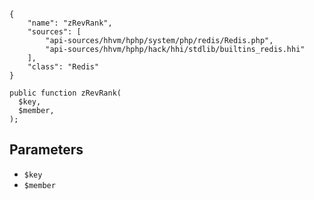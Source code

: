 ``` yamlmeta
{
    "name": "zRevRank",
    "sources": [
        "api-sources/hhvm/hphp/system/php/redis/Redis.php",
        "api-sources/hhvm/hphp/hack/hhi/stdlib/builtins_redis.hhi"
    ],
    "class": "Redis"
}
```




``` Hack
public function zRevRank(
  $key,
  $member,
);
```




## Parameters




+ ` $key `
+ ` $member `
<!-- HHAPIDOC -->
